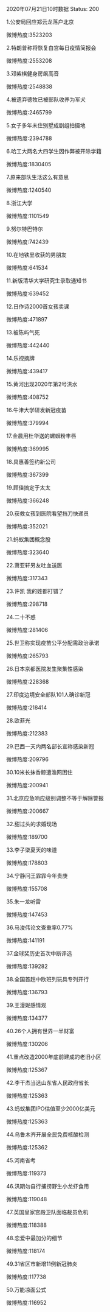 2020年07月21日10时数据
Status: 200

1.公安局回应郑云龙落户北京

微博热度:3523203

2.特朗普称将恢复白宫每日疫情简报会

微博热度:2553208

3.邓紫棋健身房飙高音

微博热度:2548838

4.被遗弃德牧已被部队收养为军犬

微博热度:2465799

5.女子多年未住别墅成剧组拍摄地

微博热度:2394788

6.哈工大两名大四学生因作弊被开除学籍

微博热度:1830405

7.原来部队生活这么有意思

微博热度:1240540

8.浙江大学

微博热度:1101549

9.努尔特巴特尔

微博热度:742439

10.在地铁里收获的男朋友

微博热度:641534

11.新版清华大学研究生录取通知书

微博热度:639452

12.日作诗2000首女孩卖课

微博热度:471897

13.被陈屿气死

微博热度:442440

14.乐视摘牌

微博热度:439417

15.黄河出现2020年第2号洪水

微博热度:408752

16.牛津大学研发新冠疫苗

微博热度:379994

17.金晨用杜华送的螺蛳粉丰唇

微博热度:369995

18.具惠善签约新公司

微博热度:367399

19.顾佳搞定于太太

微博热度:366248

20.获救女孩到医院看望挡刀快递员

微博热度:352021

21.蚂蚁集团概念股

微博热度:323640

22.萧亚轩男友吐血送医

微博热度:317343

23.许凯 我的姓都打错了

微博热度:298718

24.二十不惑

微博热度:281406

25.世卫称实现疫苗公平分配需政治承诺

微博热度:265793

26.日本京都医院发生聚集性感染

微博热度:228368

27.印度边境安全部队101人确诊新冠

微博热度:218414

28.欧菲光

微博热度:212383

29.巴西一天内两名部长宣称感染新冠

微博热度:209796

30.10米长抹香鲸遭渔网困住

微博热度:200941

31.北京应急响应级别调整不等于解除警报

微博热度:200667

32.甜过头的求婚现场

微博热度:189700

33.李子柒夏天的味道

微博热度:178803

34.宁静问王霏霏今年贵庚

微博热度:155708

35.朱一龙听雷

微博热度:147453

36.马浚伟论文查重率0.77%

微博热度:141191

37.金球奖历史首次中断评选

微博热度:139282

38.全国首趟中欧班列玩具专列开行

微博热度:136793

39.王漫妮感情观

微博热度:134377

40.26个人拥有世界一半财富

微博热度:130206

41.重点改造2000年底前建成的老旧小区

微博热度:125367

42.李干杰当选山东省人民政府省长

微博热度:125363

43.蚂蚁集团IPO估值至少2000亿美元

微博热度:125363

44.乌鲁木齐开展全民免费核酸检测

微博热度:125362

45.河南省考

微博热度:119373

46.汛期勿自行捕捞野生小龙虾食用

微博热度:119048

47.英国皇家宫殿卫队面临裁员危机

微博热度:118388

48.恋爱中最加分的细节

微博热度:118174

49.31省区市新增11例新冠肺炎

微博热度:117738

50.万能凉面公式

微博热度:116952

